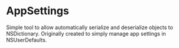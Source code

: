 AppSettings
===========

Simple tool to allow automatically serialize and deserialize objects to NSDictionary. Originally created to simply manage app settings in NSUserDefaults.
